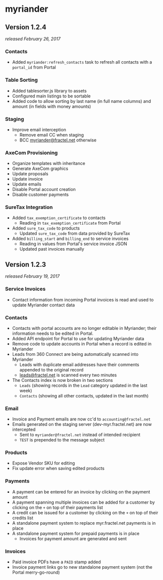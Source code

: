 # myriander

## Version 1.2.4

_released February 26, 2017_

### Contacts

- Added `myriander:refresh_contacts` task to refresh all contacts with a `portal_id` from Portal

### Table Sorting

- Added tablesorter.js library to assets
- Configured main listings to be sortable
- Added code to allow sorting by last name (in full name columns) and amount (in fields with money amounts)

### Staging

- Improve email interception
  - Remove email CC when staging
  - BCC myriander@fractel.net otherwise

### AxeCom Provisioning

- Organize templates with inheritance
- Generate AxeCom graphics
- Update proposals
- Update invoice
- Update emails
- Disable Portal account creation
- Disable customer payments

### SureTax Integration

- Added `tax_exemption_certificate` to contacts
  - Reading in `tax_exemption_certificate` from Portal
- Added `sure_tax_code` to products
  - Updated `sure_tax_code` from data provided by SureTax
- Added `billing_start` and `billing_end` to service invoices
  - Reading in values from Portal's service invoice JSON
  - Updated past invoices manually

## Version 1.2.3

_released February 19, 2017_

### Service Invoices

- Contact information from incoming Portal invoices is read and used to update Myriander contact data

### Contacts

- Contacts with portal accounts are no longer editable in Myriander; their information needs to be edited in Portal.
- Added API endpoint for Portal to use for updating Myriander data
- Remove code to update accounts in Portal when a record is edited in Myriander
- Leads from 360 Connect are being automatically scanned into Myriander
  - Leads with duplicate email addresses have their comments appended to the original record
  - leads@fractel.net is scanned every two minutes
- The Contacts index is now broken in two sections
  -  `Leads` (showing records in the `Lead` category updated in the last week)
  -  `Contacts` (showing all other contacts, updated in the last month)

### Email

- Invoice and Payment emails are now cc'd to `accounting@fractel.net`
- Emails generated on the staging server (dev-myr.fractel.net) are now intercepted
  - Sent to `myriander@fractel.net` instead of intended recipient
  - `TEST` is prepended to the message subject

### Products

- Expose Vendor SKU for editing
- Fix update error when saving edited products

### Payments

- A payment can be entered for an invoice by clicking on the payment amount
- A payment spanning multiple invoices can be added for a customer by clicking on the `+` on top of their payments list
- A credit can be issued for a customer by clicking on the `+` on top of their credits list
- A standalone payment system to replace myr.fractel.net payments is in place
- A standalone payment system for prepaid payments is in place
  - Invoices for payment amount are generated and sent

### Invoices

- Paid invoice PDFs have a `PAID` stamp added
- Invoice payment links go to new standalone payment system (not the Portal merry-go-round)

